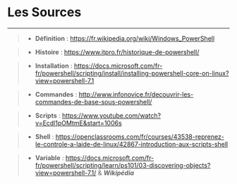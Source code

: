 # Les Sources 
---

>- **Définition** : https://fr.wikipedia.org/wiki/Windows_PowerShell

>- **Histoire** : https://www.itpro.fr/historique-de-powershell/

>- **Installation** : https://docs.microsoft.com/fr-fr/powershell/scripting/install/installing-powershell-core-on-linux?view=powershell-7.1

>- **Commandes** : http://www.infonovice.fr/decouvrir-les-commandes-de-base-sous-powershell/

>- **Scripts** : https://www.youtube.com/watch?v=Ecdl1pOMtmE&start=1006s

>- **Shell** : https://openclassrooms.com/fr/courses/43538-reprenez-le-controle-a-laide-de-linux/42867-introduction-aux-scripts-shell

>- **Variable** : https://docs.microsoft.com/fr-fr/powershell/scripting/learn/ps101/03-discovering-objects?view=powershell-7.1/ & ***Wikipédia***